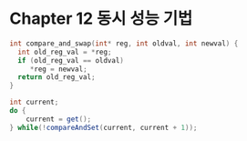 # Chapter 12 동시 성능 기법

```c
int compare_and_swap(int* reg, int oldval, int newval) {
  int old_reg_val = *reg;
  if (old_reg_val == oldval)
     *reg = newval;
  return old_reg_val;
}
```

```java
int current;
do {
    current = get();
} while(!compareAndSet(current, current + 1));
```